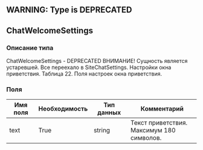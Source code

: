 ## WARNING: Type is DEPRECATED
## ChatWelcomeSettings
### Описание типа
ChatWelcomeSettings - DEPRECATED
ВНИМАНИЕ! Сущность является устаревшей. Все переехало в SiteChatSettings.
Настройки окна приветствия.
Таблица 22. Поля настроек окна приветствия.

### Поля
| Имя поля | Необходимость | Тип данных | Комментарий |
|---|---|---|---|
|text|True|string|Текст приветствия.<br/>Максимум 180 символов.<br/>|
